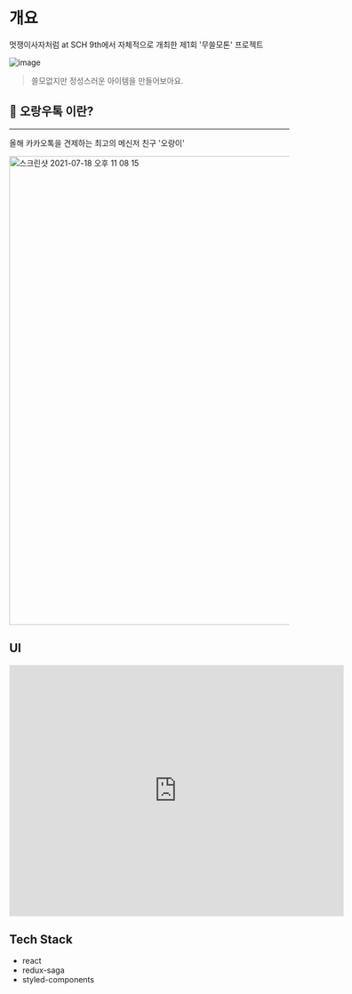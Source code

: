 # 개요

멋쟁이사자처럼 at SCH 9th에서 자체적으로 개최한 제1회 '무쓸모톤' 프로젝트

![image](https://user-images.githubusercontent.com/60251579/126070226-2f07b4e2-0767-4726-b135-cf121e2ba349.png)

> 쓸모없지만 정성스러운 아이템을 만들어보아요.

## 🙉 오랑우톡 이란?

---

올해 카카오톡을 견제하는 최고의 메신저 친구 '오랑이'

<img width="843" alt="스크린샷 2021-07-18 오후 11 08 15" src="https://user-images.githubusercontent.com/60251579/126070385-648e19ef-38aa-479f-b74b-fdc9caccad78.png">

## UI

<iframe style="border: 1px solid rgba(0, 0, 0, 0.1);" width="600" height="450" src="https://www.figma.com/embed?embed_host=share&url=https%3A%2F%2Fwww.figma.com%2Ffile%2FUPzsSSgnkukM7iRw5HsDwp%2FDesign%3Fnode-id%3D0%253A1" allowfullscreen></iframe>

## Tech Stack

- react
- redux-saga
- styled-components
